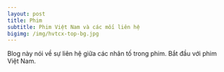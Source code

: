 ```yaml
---
layout: post
title: Phim
subtitle: Phim Việt Nam và các mối liên hệ
bigimg: /img/hvtcx-top-bg.jpg
---
```


Blog này nói về sự liên hệ giữa các nhân tố trong phim. Bắt đầu với phim Việt Nam.
